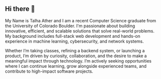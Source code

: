 ## Hi there 👋

My Name is Talha Ather and I am a recent Computer Science graduate from the University of Colorado Boulder. I'm passionate about building innovative, efficient, and scalable solutions that solve real-world problems. My background includes full-stack web development and hands-on experience in machine learning, cybersecurity, and network systems.

Whether I’m taking classes, refining a backend system, or launching a product, I’m driven by curiosity, collaboration, and the desire to make a meaningful impact through technology. I’m actively seeking opportunities where I can continue learning, grow alongside experienced teams, and contribute to high-impact software projects.
<!--
**tjather/tjather** is a ✨ _special_ ✨ repository because its `README.md` (this file) appears on your GitHub profile.

Here are some ideas to get you started:

- 🔭 I’m currently working on ...
- 🌱 I’m currently learning ...
- 👯 I’m looking to collaborate on ...
- 🤔 I’m looking for help with ...
- 💬 Ask me about ...
- 📫 How to reach me: ...
- 😄 Pronouns: ...
- ⚡ Fun fact: ...
-->
